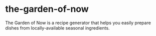 # the-garden-of-now
The Garden of Now is a recipe generator that helps you easily prepare dishes from locally-available seasonal ingredients.
